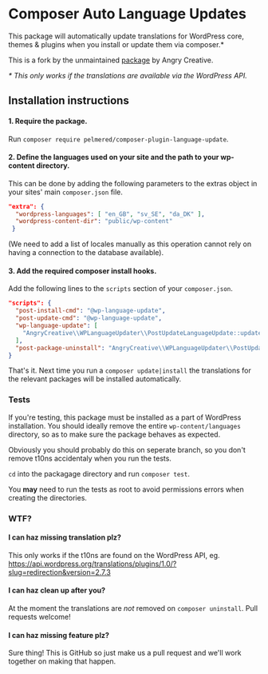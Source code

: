 # Composer Auto Language Updates

This package will automatically update translations for WordPress core, themes & plugins when you install or update them via composer.*

This is a fork by the unmaintained [package](https://github.com/Angrycreative/composer-plugin-language-update) by Angry Creative.


*\* This only works if the translations are available via the WordPress API.*

## Installation instructions

#### 1. Require the package.

Run `composer require pelmered/composer-plugin-language-update`.

#### 2. Define the languages used on your site and the path to your wp-content directory.
 
 This can be done by adding the following parameters to the extras object in your sites' main `composer.json` file.

```json
"extra": {
  "wordpress-languages": [ "en_GB", "sv_SE", "da_DK" ],
  "wordpress-content-dir": "public/wp-content"
 }
``` 

(We need to add a list of locales manually as this operation cannot rely on having a connection to the database available).

#### 3. Add the required composer install hooks.

Add the following lines to the `scripts` section of your `composer.json`.

```json
"scripts": {
  "post-install-cmd": "@wp-language-update",
  "post-update-cmd": "@wp-language-update",
  "wp-language-update": [
    "AngryCreative\\WPLanguageUpdater\\PostUpdateLanguageUpdate::update_t10ns"
  ],
  "post-package-uninstall": "AngryCreative\\WPLanguageUpdater\\PostUpdateLanguageUpdate::delete_t10ns"
}
```

That's it. Next time you run a `composer update|install` the translations for the relevant packages will be installed automatically.

### Tests

If you're testing, this package must be installed as a part of WordPress installation. You should ideally remove the entire `wp-content/languages` directory, so as to make sure the package behaves as expected.

Obviously you should probably do this on seperate branch, so you don't remove t10ns accidentaly when you run the tests.

`cd` into the packagage directory and run `composer test`.

You **may** need to run the tests as root to avoid permissions errors when creating the directories.

### WTF?

#### I can haz missing translation plz?

This only works if the t10ns are found on the WordPress API, eg. https://api.wordpress.org/translations/plugins/1.0/?slug=redirection&version=2.7.3

#### I can haz clean up after you?

At the moment the translations are _not_ removed on `composer uninstall`. Pull requests welcome!

#### I can haz missing feature plz?

Sure thing! This is GitHub so just make us a pull request and we'll work together on making that happen.

